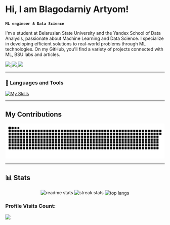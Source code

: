 # Hi, I am Blagodarniy Artyom!

**`ML engineer & Data Science`**

I'm a student at Belarusian State University and the Yandex School of Data Analysis, passionate about Machine Learning and Data Science. I specialize in developing efficient solutions to real-world problems through ML technologies. On my GitHub, you'll find a variety of projects connected with ML, BSU labs and articles.

<div> 
  <a href="mailto:artyomblagodarniywork@gmail.com">
    <img src="https://img.shields.io/badge/Gmail-333333?style=for-the-badge&logo=gmail&logoColor=red" />
  </a>
  <a href="https://linkedin.com/in/artyom-blagodarniy" target="_blank">
    <img src="https://img.shields.io/badge/LinkedIn-0077B5?style=for-the-badge&logo=linkedin&logoColor=white" target="_blank" />
  </a>
  <a href="https://t.me/Temablag" target="_blank">
    <img src="https://img.shields.io/badge/Telegram-2CA5E0?style=for-the-badge&logo=telegram&logoColor=white" target="_blank" />
  </a>
</div>

---

### 🧰 Languages and Tools

[![My Skills](https://skillicons.dev/icons?i=py,pytorch,tensorflow,postgres,cpp,docker,anaconda,cpp,java,html,css,django,git,github,latex)](https://skillicons.dev)

---

## My Contributions

![snake gif](https://github.com/Temablag/Temablag/blob/output/github-snake-dark.svg)

---

## 📊 Stats

<div align=center>
  <img width=390 src="https://github-readme-stats.vercel.app/api?username=Temablag&show_icons=true&theme=react&rank_icon=github&border_radius=10" alt="readme stats"/>
  <img width=390 src="https://github-readme-streak-stats-salesp07.vercel.app/?user=temablag&count_private=true&theme=react&border_radius=10" alt="streak stats"/>
  <img width=325 align="center" src="https://github-readme-stats.vercel.app/api/top-langs/?username=Temablag&hide=HTML&langs_count=8&layout=compact&theme=react&border_radius=10&size_weight=0.5&count_weight=0.5&exclude_repo=github-readme-stats" alt="top langs"/>
</div>


<h3>Profile Visits Count:</h3>
<div>
  <img src="https://profile-counter.glitch.me/Temablag/count.svg">
</div>
